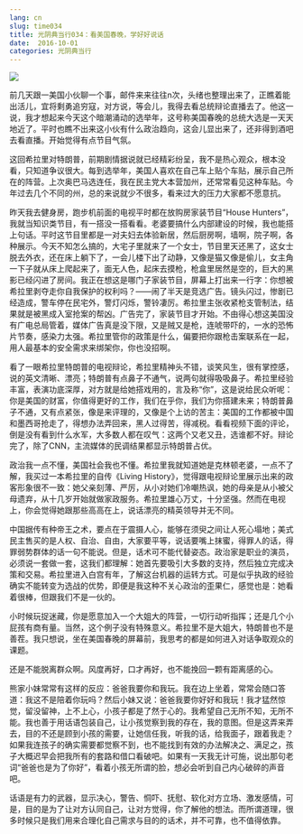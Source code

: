 ```yaml
---
lang: cn
slug: time034
title: 光阴典当行034：看美国春晚，学好好说话
date:  2016-10-01
categories: 光阴典当行
---
```

![](http://oouh9u8nz.bkt.gdipper.com/time034.jpg)

前几天跟一美国小伙聊一个事，邮件来来往往n次，头绪也整理出来了，正瞧着能出活儿，宜将剩勇追穷寇，对方说，等会儿，我得去看总统辩论直播去了。他这一说，我才想起来今天这个暗潮涌动的选举年，这号称美国春晚的总统大选是一天天地近了。平时也瞧不出来这小伙有什么政治趋向，这会儿显出来了，还非得到酒吧去看直播。开始觉得有点节目气氛。

这回希拉里对特朗普，前期剧情据说就已经精彩纷呈，我不是热心观众，根本没看，只知道争议很大。每到选举年，美国人喜欢在自己车上贴个车贴，展示自己所在的阵营。上次奥巴马选连任，我在民主党大本营加州，还常常看见这种车贴。今年过去几个不同的州，总的来说就少不很多，看来过大的压力大家都不愿意抗。

昨天我去健身房，跑步机前面的电视平时都在放购房家装节目“House Hunters”，我就当知识类节目，有一搭没一搭看看。老婆要搞什么内部建设的时候，我也能搭上句话。平时这节目里都是一对夫妇去体验新居，然后厨房啊，墙啊，院子啊，各种展示。今天不知怎么搞的，大宅子里就来了一个女士，节目里天还黑了，这女士脱去外衣，还在床上躺下了，一会儿楼下出了动静，又像是猫又像是偷儿，女主角一下子就从床上爬起来了，面无人色，起床去摸枪，枪盒里居然是空的，巨大的黑影已经闪进了房间。我正在想这是哪门子家装节目，屏幕上打出来一行字：你想被希拉里剥夺走你自我保护的权利吗？——闹了半天是竞选广告。镜头闪过，惨剧已经造成，警车停在民宅外，警灯闪烁，警铃凄厉。希拉里主张收紧枪支管制法，结果就是被黑成入室抢案的帮凶。广告完了，家装节目才开始。不由得心想这美国没有广电总局管着，媒体广告真是没下限，又是贼又是枪，连唬带吓的，一水的恐怖片节奏，感染力太强。希拉里管你的政策是什么，偏要把你跟枪击案联系在一起，用人最基本的安全需求来绑架你，你也没招啊。

看了一眼希拉里特朗普的电视辩论，希拉里精神头不错，谈笑风生，很有掌控感，说的英文清晰、漂亮；特朗普有点鼻子不通气，说两句就得吸吸鼻子。希拉里经验丰富，表演功底深厚，对方就是给她搭戏用的，言及称“你”，这是说给民众听呢：你是美国的财富，你值得更好的工作，我们在乎你，我们为你搭建未来；特朗普鼻子不通，又有点紧张，像是来评理的，又像是个上访的苦主：美国的工作都被中国和墨西哥抢走了，得想办法弄回来，黑人过得苦，得减税。看看视频下面的评论，倒是没有看到什么水军，大多数人都在叹气：这两个又老又丑，选谁都不好。辩论完了，除了CNN，主流媒体的民调结果都显示特朗普占优。

政治我一点不懂，美国社会我也不懂。希拉里我就知道她是克林顿老婆，一点不了解，我买过一本希拉里的自传《Living History》，觉得跟电视辩论里展示出来的政客形象很不一致：她父亲刻薄、严厉，从小对她们冷嘲热讽，她的母亲是从小被父母遗弃，从十几岁开始就做家政服务。希拉里雄心万丈，十分坚强。然而在电视上，你会觉得她跟那些高高在上，说话漂亮的精英领导并无不同。

中国据传有种帝王之术，要点在于震摄人心，能够在须臾之间让人死心塌地；美式民主售买的是人权、自治、自由，大家要平等，说话要嘴上抹蜜，得罪人的话，得罪弱势群体的话一句不能说。但是，话术可不能代替姿态。政治家是职业的演员，必须说一套做一套，这我们都理解：她首先要吸引大多数的支持，然后独立完成决策和交易。希拉里进入白宫有年，了解这台机器的运转方式。可是似乎执政的经验确实不能转变为选战的优势，即便是我这种不关心政治的歪果仁，感觉也是：她看着很棒，但跟我们不是一伙的。

小时候玩捉迷藏，你是愿意加入一个大姐大的阵营，一切行动听指挥；还是几个小屁孩有商有量。当然，这个例子没有特殊意义。希拉里不是大姐大，特朗普也不是善茬。我只想说，坐在美国春晚的屏幕前，我思考的都是如何进入对话争取观众的课题。

还是不能脱离群众啊。风度再好，口才再好，也不能挽回一颗有距离感的心。

熊家小妹常常有这样的反应：爸爸我要你和我玩。我在边上坐着，常常会随口答道：我这不是陪着你玩吗？然后小妹又说：爸爸我要你好好和我玩！我才猛然惊觉，留没留神，上不上心，小孩子都是了然于心的。我希望自己无所不知，无所不能。我也善于用话语包装自己，让小孩觉察到我的存在，我的意图。但是这弄来弄去，目的不还是顾到小孩的需要，让她信任我，听我的话，给我面子，跟着我走？如果我连孩子的确实需要都觉察不到，也不能找到有效的办法解决之、满足之，孩子大概迟早会把我所有的套路和借口看破吧。如果有一天我无计可施，说出那句老词“爸爸也是为了你好”，看着小孩无所谓的脸，想必会听到自己内心破碎的声音吧。

话语是有力的武器，显示决心，警告、恫吓、抚慰、软化对方立场、激发感情，可是，目的是为了让对方认同自己，让对方觉得，你了解他的想法。而所谓道理，很多时候只是我们用来合理化自己需求与目的的话术，并不可靠，也不值得依靠。


